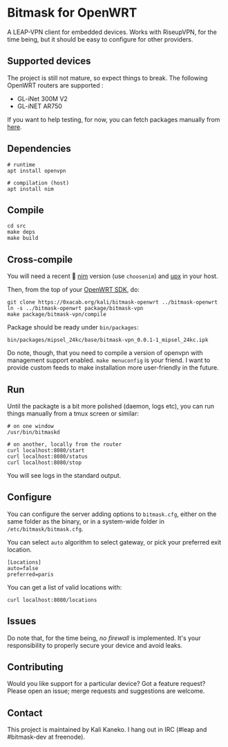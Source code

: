 # Bitmask for OpenWRT

A LEAP-VPN client for embedded devices. Works with RiseupVPN, for the time
being, but it should be easy to configure for other providers.

## Supported devices

The project is still not mature, so expect things to break. The following OpenWRT routers are supported :

* GL-iNet 300M V2
* GL-iNET AR750

If you want to help testing, for now, you can fetch packages manually from [here](https://sindominio.net/kali/openwrt/mipsel_24kc/packages/).

## Dependencies

```
# runtime
apt install openvpn

# compilation (host)
apt install nim
```

## Compile

```
cd src
make deps
make build
```

## Cross-compile

You will need a recent 👑 [nim](https://nim-lang.org/) version (use `choosenim`) and [upx](https://upx.github.io/) in your host.

Then, from the top of your [OpenWRT SDK](https://github.com/openwrt/openwrt/), do:

```
git clone https://0xacab.org/kali/bitmask-openwrt ../bitmask-openwrt
ln -s ../bitmask-openwrt package/bitmask-vpn
make package/bitmask-vpn/compile
```

Package should be ready under `bin/packages`:

```
bin/packages/mipsel_24kc/base/bitmask-vpn_0.0.1-1_mipsel_24kc.ipk
```

Do note, though, that you need to compile a version of openvpn with management
support enabled. `make menuconfig` is your friend. I want to provide custom
feeds to make installation more user-friendly in the future.

## Run

Until the packagte is a bit more polished (daemon, logs etc), you can run things manually from a tmux screen or similar:

```
# on one window
/usr/bin/bitmaskd

# on another, locally from the router
curl localhost:8080/start
curl localhost:8080/status
curl localhost:8080/stop
```

You will see logs in the standard output.

## Configure

You can configure the server adding options to `bitmask.cfg`, either on the
same folder as the binary, or in a system-wide folder in
`/etc/bitmask/bitmask.cfg`. 

You can select `auto` algorithm to select gateway, or pick your preferred exit
location.

```
[Locations]
auto=false
preferred=paris
```

You can get a list of valid locations with:

```
curl localhost:8080/locations
```

## Issues

Do note that, for the time being, *no firewall* is implemented. It's your
responsibility to properly secure your device and avoid leaks.

## Contributing

Would you like support for a particular device? Got a feature request? 
Please open an issue; merge requests and suggestions are welcome.

## Contact

This project is maintained by Kali Kaneko. I hang out in IRC (#leap and #bitmask-dev at freenode).
